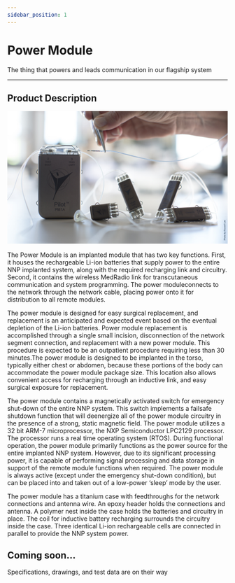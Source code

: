 ```yaml
---
sidebar_position: 1
---
```


# Power Module

The thing that powers and leads communication in our flagship system

---

## Product Description

![NNP Device](./img/nnp.jpg)

The Power Module is an implanted module that has two key functions. First, it houses the rechargeable Li-ion batteries that supply power to the entire NNP implanted system, along with the required recharging link and circuitry. Second, it contains the wireless MedRadio link for transcutaneous communication and system programming. The power moduleconnects to the network through the network cable, placing power onto it for distribution to all remote modules.

The power module is designed for easy surgical replacement, and replacement is an anticipated and expected event based on the eventual depletion of the Li-ion batteries. Power module replacement is accomplished through a single small incision, disconnection of the network segment connection, and replacement with a new power module. This procedure is expected to be an outpatient procedure requiring less than 30 minutes.The power module is designed to be implanted in the torso, typically either chest or abdomen, because these portions of the body can accommodate the power module package size. This location also allows convenient access for recharging through an inductive link, and easy surgical exposure for replacement.

The power module contains a magnetically activated switch for emergency shut-down of the entire NNP system. This switch implements a failsafe shutdown function that will deenergize all of the power module circuitry in the presence of a strong, static magnetic field. The power module utilizes a 32 bit ARM-7 microprocessor, the NXP Semiconductor LPC2129 processor. The processor runs a real time operating system (RTOS). During functional operation, the power module primarily functions as the power source for the entire implanted NNP system. However, due to its significant processing power, it is capable of performing signal processing and data storage in support of the remote module functions when required. The power module is always active (except under the emergency shut-down condition), but can be placed into and taken out of a low-power ‘sleep’ mode by the user. 

The power module has a titanium case with feedthroughs for the network connections and antenna wire. An epoxy header holds the connections and antenna. A polymer nest inside the case holds the batteries and circuitry in place. The coil for inductive battery recharging surrounds the circuitry inside the case. Three identical Li-ion rechargeable cells are connected in parallel to provide the NNP system power.

## Coming soon...

Specifications, drawings, and test data are on their way
